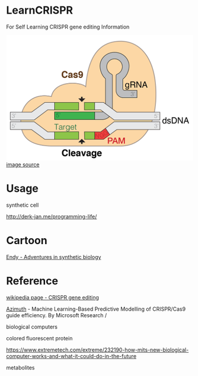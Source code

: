 # LearnCRISPR
For Self Learning CRISPR gene editing Information

![crispr](images/GRNA-Cas9.png)
[image source](https://en.wikipedia.org/wiki/CRISPR_gene_editing#/media/File:GRNA-Cas9.png)

# Usage

synthetic cell 

http://derk-jan.me/programming-life/

# Cartoon

[Endy - Adventures in synthetic biology](http://derk-jan.me/programming-life/downloads/readings/1.%20Endy%20-%20Adventures%20in%20synthetic%20biology.pdf)

# Reference

[wikipedia page - CRISPR gene editing](https://en.wikipedia.org/wiki/CRISPR_gene_editing)

[Azimuth](https://github.com/MicrosoftResearch/Azimuth) - Machine Learning-Based Predictive Modelling of CRISPR/Cas9 guide efficiency. By Microsoft Research
/

biological computers

colored fluorescent protein

https://www.extremetech.com/extreme/232190-how-mits-new-biological-computer-works-and-what-it-could-do-in-the-future

metabolites
